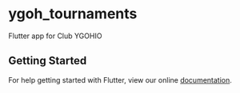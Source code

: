 # ygoh_tournaments

Flutter app for Club YGOHIO

## Getting Started

For help getting started with Flutter, view our online
[documentation](https://flutter.io/).
